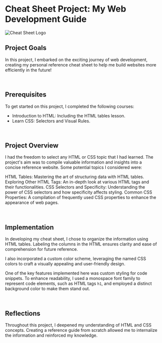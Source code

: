 # Cheat Sheet Project: My Web Development Guide
![Cheat Sheet Logo](https://i.postimg.cc/tRNbG1Rk/HTML-CSS-Cheat-Sheet.png)


## Project Goals
In this project, I embarked on the exciting journey of web development, creating my personal reference cheat sheet to help me build websites more efficiently in the future!

<br>

## Prerequisites
To get started on this project, I completed the following courses:

- Introduction to HTML: Including the HTML tables lesson.
- Learn CSS: Selectors and Visual Rules.

<br>

## Project Overview
I had the freedom to select any HTML or CSS topic that I had learned. The project's aim was to compile valuable information and insights into a concise reference website. Some potential topics I considered were:

HTML Tables: Mastering the art of structuring data with HTML tables.
Exploring Other HTML Tags: An in-depth look at various HTML tags and their functionalities.
CSS Selectors and Specificity: Understanding the power of CSS selectors and how specificity affects styling.
Common CSS Properties: A compilation of frequently used CSS properties to enhance the appearance of web pages.

<br>

## Implementation
In developing my cheat sheet, I chose to organize the information using HTML tables. Labeling the columns in the HTML ensures clarity and ease of comprehension for future reference.

I also incorporated a custom color scheme, leveraging the named CSS colors to craft a visually appealing and user-friendly design.

One of the key features implemented here was custom styling for code snippets. To enhance readability, I used a monospace font family to represent code elements, such as HTML tags ```h1```, and employed a distinct background color to make them stand out.

<br>

## Reflections
Throughout this project, I deepened my understanding of HTML and CSS concepts. Creating a reference guide from scratch allowed me to internalize the information and reinforced my knowledge.
